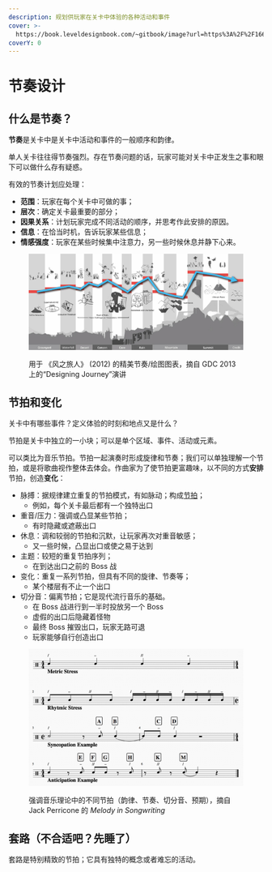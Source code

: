 ```yaml
---
description: 规划供玩家在关卡中体验的各种活动和事件
cover: >-
  https://book.leveldesignbook.com/~gitbook/image?url=https%3A%2F%2F1666186240-files.gitbook.io%2F%7E%2Ffiles%2Fv0%2Fb%2Fgitbook-legacy-files%2Fo%2Fassets%252F-LtVT8pJjInrrHVCovzy%252F-Lu4Y_E2F6Jj22AaTeoF%252F-Lu4cB1iELo7OzM1v7oa%252Fv%2526a_lastOfUs_planning_board.jpg%3Falt%3Dmedia%26token%3Ddb00790c-1290-4394-a553-15c3cc974967&width=1024&dpr=2&quality=100&sign=2c9517a4&sv=1
coverY: 0
---
```


# 节奏设计

## 什么是节奏？

**节奏**是关卡中是关卡中活动和事件的一般顺序和韵律。

单人关卡往往得节奏强烈。存在节奏问题的话，玩家可能对关卡中正发生之事和眼下可以做什么存有疑惑。

有效的节奏计划应处理：

* **范围**：玩家在每个关卡中可做的事；
* **层次**：确定关卡最重要的部分；
* **因果关系**：计划玩家完成不同活动的顺序，并思考作此安排的原因。
* **信息**：在恰当时机，告诉玩家某些信息；
* **情感强度**：玩家在某些时候集中注意力，另一些时候休息并静下心来。

<figure><img src="../../.gitbook/assets/image.png" alt=""><figcaption><p>用于 《风之旅人》 (2012) 的精美节奏/绘图图表，摘自 GDC 2013 上的“Designing Journey”演讲</p></figcaption></figure>

## 节拍和变化

关卡中有哪些事件？定义体验的时刻和地点又是什么？

节拍是关卡中独立的一小块；可以是单个区域、事件、活动或元素。

可以类比为音乐节拍。节拍一起演奏时形成旋律和节奏；我们可以单独理解一个节拍，或是将歌曲视作整体去体会。作曲家为了使节拍更富趣味，以不同的方式**安排**节拍，创造**变化**：

* 脉搏：据规律建立重复的节拍模式，有如脉动；构成[节拍](https://zh.wikipedia.org/wiki/%E8%8A%82%E6%8B%8D)；
  * 例如，每个关卡最后都有一个独特出口
* 重音/压力：强调或凸显某些节拍；
  * 有时隐藏或遮蔽出口
* 休息：调和较弱的节拍和沉默，让玩家再次对重音敏感；
  * 又一些时候，凸显出口或使之易于达到
* 主题：较短的重复节拍序列；
  * 在到达出口之前的 Boss 战
* 变化：重复一系列节拍，但具有不同的旋律、节奏等；
  * 某个楼层有不止一个出口
* 切分音：偏离节拍；它是现代流行音乐的基础。
  * 在 Boss 战进行到一半时投放另一个 Boss
  * 虚假的出口后隐藏着怪物
  * 最终 Boss 摧毁出口，玩家无路可退
  * 玩家能够自行创造出口

<figure><img src="../../.gitbook/assets/image (1).png" alt=""><figcaption><p>强调音乐理论中的不同节拍（韵律、节奏、切分音、预期），摘自 Jack Perricone 的 <em>Melody in Songwriting</em></p></figcaption></figure>

## 套路（不合适吧？先睡了）

套路是特别精致的节拍；它具有独特的概念或者难忘的活动。
